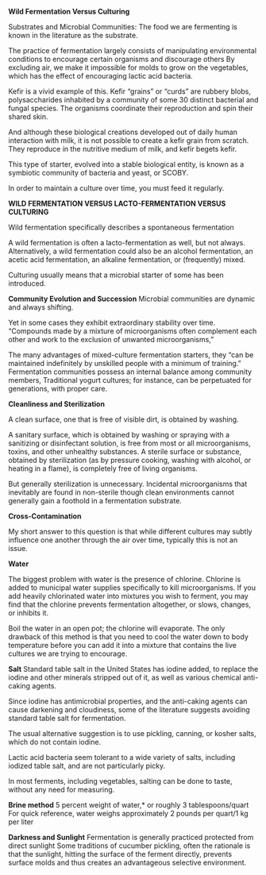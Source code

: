 **Wild Fermentation Versus Culturing**

Substrates and Microbial Communities: The food we are fermenting is known in the literature as the substrate.

The practice of fermentation largely consists of manipulating environmental conditions to encourage certain organisms 
and discourage others By excluding air, we make it impossible for molds to grow on the vegetables, 
which has the effect of encouraging lactic acid bacteria.
 
Kefir is a vivid example of this. Kefir “grains” or “curds” are rubbery blobs, polysaccharides inhabited by a community of 
some 30 distinct bacterial and fungal species. The organisms coordinate their reproduction and spin their shared skin.
 
And although these biological creations developed out of daily human interaction with milk, it is not possible to 
create a kefir grain from scratch. They reproduce in the nutritive medium of milk, and kefir begets kefir.
 
This type of starter, evolved into a stable biological entity, is known as a symbiotic community of bacteria and yeast, 
or SCOBY.
 
In order to maintain a culture over time, you must feed it regularly.
 
**WILD FERMENTATION VERSUS LACTO-FERMENTATION VERSUS CULTURING**
 
Wild fermentation specifically describes a spontaneous fermentation
 
A wild fermentation is often a lacto-fermentation as well, but not always. Alternatively, a wild fermentation could 
also be an alcohol fermentation, an acetic acid fermentation, an alkaline fermentation, or (frequently) mixed.
 
Culturing usually means that a microbial starter of some has been introduced.


**Community Evolution and Succession**
Microbial communities are dynamic and always shifting.
 
Yet in some cases they exhibit extraordinary stability over time. “Compounds made by a mixture of microorganisms often complement each other and work to the exclusion of unwanted microorganisms,”

The many advantages of mixed-culture fermentation starters, they “can be maintained indefinitely by unskilled people 
with a minimum of training.”
Fermentation communities possess an internal balance among community members, Traditional yogurt cultures; for instance, can be perpetuated for generations, with proper care.


**Cleanliness and Sterilization**

A clean surface, one that is free of visible dirt, is obtained by washing.


A sanitary surface, which is obtained by washing or spraying with a sanitizing or disinfectant solution, is free from most or 
all microorganisms, toxins, and other unhealthy substances.
A sterile surface or substance, obtained by sterilization (as by pressure cooking, washing with alcohol, or heating in a 
flame), is completely free of living organisms.
 
But generally sterilization is unnecessary. Incidental microorganisms that inevitably are found in non-sterile though 
clean environments cannot generally gain a foothold in a fermentation substrate.


**Cross-Contamination**

My short answer to this question is that while different cultures may subtly influence one another through the air over time, 
typically this is not an issue.


**Water**

The biggest problem with water is the presence of chlorine.
Chlorine is added to municipal water supplies specifically to kill microorganisms. If you add heavily chlorinated water 
into mixtures you wish to ferment, you may find that the chlorine prevents fermentation altogether, or slows, changes, 
or inhibits it.

Boil the water in an open pot; the chlorine will evaporate. The only drawback of this method is that you need to cool the water down to body temperature before you can add it into a mixture that contains the live cultures we are trying to encourage.


**Salt**
Standard table salt in the United States has iodine added, to replace the iodine and other minerals stripped out of it, 
as well as various chemical anti-caking agents.

Since iodine has antimicrobial properties, and the anti-caking agents can cause darkening and cloudiness, some of the literature suggests avoiding standard table salt for fermentation.
 
The usual alternative suggestion is to use pickling, canning, or kosher salts, which do not contain iodine.
 
Lactic acid bacteria seem tolerant to a wide variety of salts, including iodized table salt, and are not particularly picky.
 
In most ferments, including vegetables, salting can be done to taste, without any need for measuring.
 
**Brine method**
5 percent weight of water,* or roughly 3 tablespoons/quart
For quick reference, water weighs approximately 2 pounds per quart/1 kg per liter

**Darkness and Sunlight**
Fermentation is generally practiced protected from direct sunlight
Some traditions of cucumber pickling, often the rationale is that the sunlight, hitting the surface of the ferment directly,
prevents surface molds and thus creates an advantageous selective environment.
